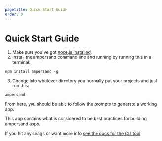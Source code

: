 ```yaml
---
pagetitle: Quick Start Guide
order: 0
---
```


# Quick Start Guide

1. Make sure you've got [node.js installed](http://nodejs.org/).
2. Install the ampersand command line and running by running this in a terminal:
```
npm install ampersand -g
```
3. Change into whatever directory you normally put your projects and just run this:
```
ampersand
```

From here, you should be able to follow the prompts to generate a working app.

This app contains what is considered to be best practices for building ampersand apps.

If you hit any snags or want more info [see the docs for the CLI tool](/docs/#ampersand).
